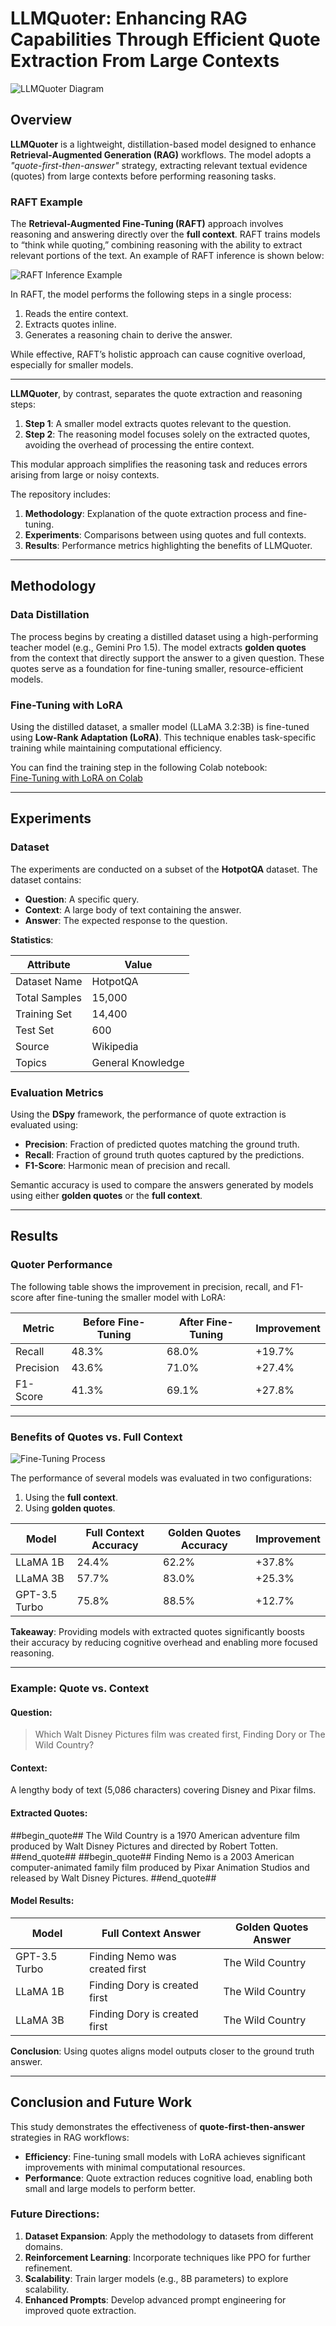 # LLMQuoter: Enhancing RAG Capabilities Through Efficient Quote Extraction From Large Contexts

![LLMQuoter Diagram](Experiment.png)

## Overview

**LLMQuoter** is a lightweight, distillation-based model designed to enhance **Retrieval-Augmented Generation (RAG)** workflows. The model adopts a *"quote-first-then-answer"* strategy, extracting relevant textual evidence (quotes) from large contexts before performing reasoning tasks. 

### RAFT Example

The **Retrieval-Augmented Fine-Tuning (RAFT)** approach involves reasoning and answering directly over the **full context**. RAFT trains models to “think while quoting,” combining reasoning with the ability to extract relevant portions of the text. An example of RAFT inference is shown below:

![RAFT Inference Example](RAFT_Example.png)

In RAFT, the model performs the following steps in a single process:
1. Reads the entire context.
2. Extracts quotes inline.
3. Generates a reasoning chain to derive the answer.

While effective, RAFT’s holistic approach can cause cognitive overload, especially for smaller models.

---

**LLMQuoter**, by contrast, separates the quote extraction and reasoning steps:
1. **Step 1**: A smaller model extracts quotes relevant to the question.
2. **Step 2**: The reasoning model focuses solely on the extracted quotes, avoiding the overhead of processing the entire context.

This modular approach simplifies the reasoning task and reduces errors arising from large or noisy contexts. 


The repository includes:
1. **Methodology**: Explanation of the quote extraction process and fine-tuning.
2. **Experiments**: Comparisons between using quotes and full contexts.
3. **Results**: Performance metrics highlighting the benefits of LLMQuoter.

---

## Methodology

### Data Distillation
The process begins by creating a distilled dataset using a high-performing teacher model (e.g., Gemini Pro 1.5). The model extracts **golden quotes** from the context that directly support the answer to a given question. These quotes serve as a foundation for fine-tuning smaller, resource-efficient models.

### Fine-Tuning with LoRA
Using the distilled dataset, a smaller model (LLaMA 3.2:3B) is fine-tuned using **Low-Rank Adaptation (LoRA)**. This technique enables task-specific training while maintaining computational efficiency.

You can find the training step in the following Colab notebook:  
[Fine-Tuning with LoRA on Colab](https://colab.research.google.com/drive/1iDakm6h3hnm20HE1C5wFKtfvdLv3fnvM?usp=sharing)


---

## Experiments

### Dataset
The experiments are conducted on a subset of the **HotpotQA** dataset. The dataset contains:
- **Question**: A specific query.
- **Context**: A large body of text containing the answer.
- **Answer**: The expected response to the question.

**Statistics**:

| Attribute        | Value        |
|------------------|--------------|
| Dataset Name     | HotpotQA     |
| Total Samples    | 15,000       |
| Training Set     | 14,400       |
| Test Set         | 600          |
| Source           | Wikipedia    |
| Topics           | General Knowledge |

### Evaluation Metrics
Using the **DSpy** framework, the performance of quote extraction is evaluated using:
- **Precision**: Fraction of predicted quotes matching the ground truth.
- **Recall**: Fraction of ground truth quotes captured by the predictions.
- **F1-Score**: Harmonic mean of precision and recall.

Semantic accuracy is used to compare the answers generated by models using either **golden quotes** or the **full context**.

---

## Results

### Quoter Performance

The following table shows the improvement in precision, recall, and F1-score after fine-tuning the smaller model with LoRA:

| Metric     | Before Fine-Tuning | After Fine-Tuning | Improvement |
|------------|---------------------|-------------------|-------------|
| Recall     | 48.3%              | 68.0%            | +19.7%      |
| Precision  | 43.6%              | 71.0%            | +27.4%      |
| F1-Score   | 41.3%              | 69.1%            | +27.8%      |

---

### Benefits of Quotes vs. Full Context

![Fine-Tuning Process](QuoteTest.png)

The performance of several models was evaluated in two configurations:
1. Using the **full context**.
2. Using **golden quotes**.

| Model          | Full Context Accuracy | Golden Quotes Accuracy | Improvement |
|----------------|------------------------|-------------------------|-------------|
| LLaMA 1B       | 24.4%                 | 62.2%                  | +37.8%      |
| LLaMA 3B       | 57.7%                 | 83.0%                  | +25.3%      |
| GPT-3.5 Turbo  | 75.8%                 | 88.5%                  | +12.7%      |

**Takeaway**: Providing models with extracted quotes significantly boosts their accuracy by reducing cognitive overhead and enabling more focused reasoning.

---

### Example: Quote vs. Context

#### Question:
> Which Walt Disney Pictures film was created first, Finding Dory or The Wild Country?

#### Context:
A lengthy body of text (5,086 characters) covering Disney and Pixar films.

#### Extracted Quotes:
\#\#begin_quote\#\# The Wild Country is a 1970 American adventure film produced by Walt Disney Pictures and directed by Robert Totten. \#\#end_quote\#\# \#\#begin_quote## Finding Nemo is a 2003 American computer-animated family film produced by Pixar Animation Studios and released by Walt Disney Pictures. \#\#end_quote\#\#


#### Model Results:

| Model          | Full Context Answer         | Golden Quotes Answer    |
|----------------|-----------------------------|--------------------------|
| GPT-3.5 Turbo  | Finding Nemo was created first | The Wild Country         |
| LLaMA 1B       | Finding Dory is created first | The Wild Country         |
| LLaMA 3B       | Finding Dory is created first | The Wild Country         |

**Conclusion**: Using quotes aligns model outputs closer to the ground truth answer.

---

## Conclusion and Future Work

This study demonstrates the effectiveness of **quote-first-then-answer** strategies in RAG workflows:
- **Efficiency**: Fine-tuning small models with LoRA achieves significant improvements with minimal computational resources.
- **Performance**: Quote extraction reduces cognitive load, enabling both small and large models to perform better.

### Future Directions:
1. **Dataset Expansion**: Apply the methodology to datasets from different domains.
2. **Reinforcement Learning**: Incorporate techniques like PPO for further refinement.
3. **Scalability**: Train larger models (e.g., 8B parameters) to explore scalability.
4. **Enhanced Prompts**: Develop advanced prompt engineering for improved quote extraction.






